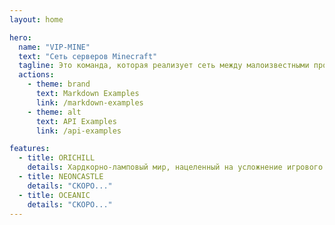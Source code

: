 ```yaml
---
layout: home

hero:
  name: "VIP-MINE"
  text: "Сеть серверов Minecraft"
  tagline: Это команда, которая реализует сеть между малоизвестными проектами Minecraft, которые готовы сотрудничать друг с другом, чтобы развить комуникабельность и достичь своих целей в месте. 
  actions:
    - theme: brand
      text: Markdown Examples
      link: /markdown-examples
    - theme: alt
      text: API Examples
      link: /api-examples

features:
  - title: ORICHILL
    details: Хардкорно-ламповый мир, нацеленный на усложнение игрового процесса игрока, но компенсируемый удобными механиками для его же облегчения, чтобы добиться идеального баланса в игровой среде.
  - title: NEONCASTLE
    details: "СКОРО..."
  - title: OCEANIC
    details: "СКОРО..."
---
```

